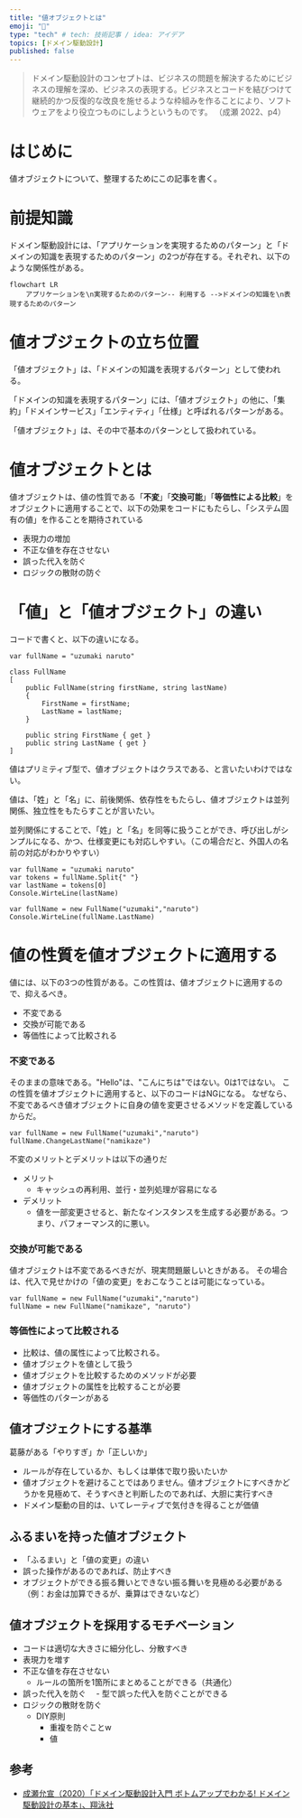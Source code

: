 ```yaml
---
title: "値オブジェクトとは"
emoji: "🦔"
type: "tech" # tech: 技術記事 / idea: アイデア
topics: [ドメイン駆動設計]
published: false
---
```


> ドメイン駆動設計のコンセプトは、ビジネスの問題を解決するためにビジネスの理解を深め、ビジネスの表現する。ビジネスとコードを結びつけて継続的かつ反復的な改良を施せるような枠組みを作ることにより、ソフトウェアをより役立つものにしようというものです。
（成瀬 2022、p4）


# はじめに

値オブジェクトについて、整理するためにこの記事を書く。

# 前提知識

ドメイン駆動設計には、「アプリケーションを実現するためのパターン」と「ドメインの知識を表現するためのパターン」の2つが存在する。それぞれ、以下のような関係性がある。

```mermaid
flowchart LR
    アプリケーションを\n実現するためのパターン-- 利用する -->ドメインの知識を\n表現するためのパターン
```

# 値オブジェクトの立ち位置

「値オブジェクト」は、「ドメインの知識を表現するパターン」として使われる。

「ドメインの知識を表現するパターン」には、「値オブジェクト」の他に、「集約」「ドメインサービス」「エンティティ」「仕様」と呼ばれるパターンがある。

「値オブジェクト」は、その中で基本のパターンとして扱われている。

# 値オブジェクトとは

値オブジェクトは、値の性質である「**不変**」「**交換可能**」「**等価性による比較**」をオブジェクトに適用することで、以下の効果をコードにもたらし、「システム固有の値」を作ることを期待されている

- 表現力の増加
- 不正な値を存在させない
- 誤った代入を防ぐ
- ロジックの散財の防ぐ

# 「値」と「値オブジェクト」の違い

コードで書くと、以下の違いになる。

```c#:値
var fullName = "uzumaki naruto"
```

```c#:値オブジェクト
class FullName
[
    public FullName(string firstName, string lastName)
    {
        FirstName = firstName;
        LastName = lastName;
    }

    public string FirstName { get }
    public string LastName { get }
]
```

値はプリミティブ型で、値オブジェクトはクラスである、と言いたいわけではない。

値は、「姓」と「名」に、前後関係、依存性をもたらし、値オブジェクトは並列関係、独立性をもたらすことが言いたい。

並列関係にすることで、「姓」と「名」を同等に扱うことができ、呼び出しがシンプルになる、かつ、仕様変更にも対応しやすい。（この場合だと、外国人の名前の対応がわかりやすい）


```c#:値の「姓」のみを呼び出す時
var fullName = "uzumaki naruto"
var tokens = fullName.Split{" "}
var lastName = tokens[0]
Console.WirteLine(lastName)
```

```c#:値オブジェクトの「姓」のみを呼び出す時
var fullName = new FullName("uzumaki","naruto")
Console.WirteLine(fullName.LastName)
```

# 値の性質を値オブジェクトに適用する

値には、以下の3つの性質がある。この性質は、値オブジェクトに適用するので、抑えるべき。
- 不変である
- 交換が可能である
- 等価性によって比較される

### 不変である

そのままの意味である。"Hello"は、"こんにちは"ではない。0は1ではない。
この性質を値オブジェクトに適用すると、以下のコードはNGになる。
なぜなら、不変であるべき値オブジェクトに自身の値を変更させるメソッドを定義しているからだ。

```c#:値オブジェクトのNGコード
var fullName = new FullName("uzumaki","naruto")
fullName.ChangeLastName("namikaze")
```

不変のメリットとデメリットは以下の通りだ

- メリット
  - キャッシュの再利用、並行・並列処理が容易になる
- デメリット
  - 値を一部変更させると、新たなインスタンスを生成する必要がある。つまり、パフォーマンス的に悪い。


### 交換が可能である

値オブジェクトは不変であるべきだが、現実問題厳しいときがある。
その場合は、代入で見せかけの「値の変更」をおこなうことは可能になっている。

```c#:値オブジェクトの変更方法
var fullName = new FullName("uzumaki","naruto")
fullName = new FullName("namikaze", "naruto")
```

### 等価性によって比較される
- 比較は、値の属性によって比較される。
- 値オブジェクトを値として扱う
- 値オブジェクトを比較するためのメソッドが必要
- 値オブジェクトの属性を比較することが必要
- 等価性のパターンがある

## 値オブジェクトにする基準

葛藤がある「やりすぎ」か「正しいか」
- ルールが存在しているか、もしくは単体で取り扱いたいか
- 値オブジェクトを避けることではありません。値オブジェクトにすべきかどうかを見極めて、そうすべきと判断したのであれば、大胆に実行すべき
- ドメイン駆動の目的は、いてレーティブで気付きを得ることが価値

## ふるまいを持った値オブジェクト
- 「ふるまい」と「値の変更」の違い
- 誤った操作があるのであれば、防止すべき
- オブジェクトができる振る舞いとできない振る舞いを見極める必要がある（例：お金は加算できるが、乗算はできないなど）

## 値オブジェクトを採用するモチベーション

- コードは適切な大きさに細分化し、分散すべき
- 表現力を増す
- 不正な値を存在させない
  - ルールの箇所を1箇所にまとめることができる（共通化）
- 誤った代入を防ぐ
　- 型で誤った代入を防ぐことができる
- ロジックの散財を防ぐ
  - DIY原則
    - 重複を防ぐことw
    - 値

## 参考

- [成瀬允宣（2020）「ドメイン駆動設計入門 ボトムアップでわかる! ドメイン駆動設計の基本」、翔泳社](https://www.amazon.co.jp/%E3%83%89%E3%83%A1%E3%82%A4%E3%83%B3%E9%A7%86%E5%8B%95%E8%A8%AD%E8%A8%88%E5%85%A5%E9%96%80-%E3%83%9C%E3%83%88%E3%83%A0%E3%82%A2%E3%83%83%E3%83%97%E3%81%A7%E3%82%8F%E3%81%8B%E3%82%8B-%E3%83%89%E3%83%A1%E3%82%A4%E3%83%B3%E9%A7%86%E5%8B%95%E8%A8%AD%E8%A8%88%E3%81%AE%E5%9F%BA%E6%9C%AC-%E6%88%90%E7%80%AC-%E5%85%81%E5%AE%A3/dp/479815072X)